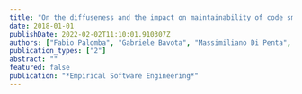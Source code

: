 ```yaml
---
title: "On the diffuseness and the impact on maintainability of code smells: a large scale empirical investigation"
date: 2018-01-01
publishDate: 2022-02-02T11:10:01.910307Z
authors: ["Fabio Palomba", "Gabriele Bavota", "Massimiliano Di Penta", "Fausto Fasano", "Rocco Oliveto", "Andrea De Lucia"]
publication_types: ["2"]
abstract: ""
featured: false
publication: "*Empirical Software Engineering*"
---
```


